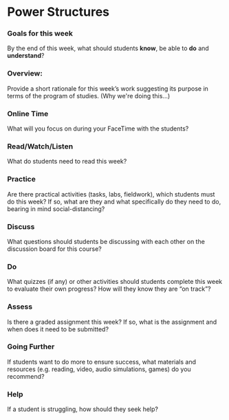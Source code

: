 # Power Structures

### Goals for this week

By the end of this week, what should students **know**, be able to **do** and **understand**?

### Overview:

Provide a short rationale for this week’s work suggesting its purpose in terms of the program of studies. (Why we're doing this...)

### **Online Time**

What will you focus on during your FaceTime with the students?

### Read/Watch/Listen

What do students need to read this week?

### Practice

Are there practical activities (tasks, labs, fieldwork), which students must do this week? If so, what are they and what specifically do they need to do, bearing in mind social-distancing?

### **Discuss**

What questions should students be discussing with each other on the discussion board for this course?

### **Do**

What quizzes (if any) or other activities should students complete this week to evaluate their own progress? How will they know they are “on track”?

### **Assess**&#x20;

Is there a graded assignment this week? If so, what is the assignment and when does it need to be submitted?

### Going Further

If students want to do more to ensure success, what materials and resources (e.g. reading, video, audio simulations, games) do you recommend?

### **Help**

&#x20;If a student is struggling, how should they seek help?
